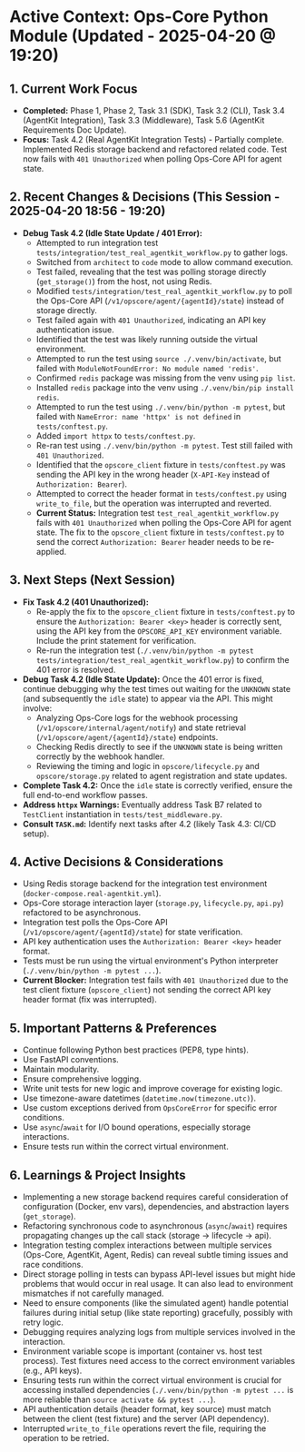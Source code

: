 # Active Context: Ops-Core Python Module (Updated - 2025-04-20 @ 19:20)

## 1. Current Work Focus
- **Completed:** Phase 1, Phase 2, Task 3.1 (SDK), Task 3.2 (CLI), Task 3.4 (AgentKit Integration), Task 3.3 (Middleware), Task 5.6 (AgentKit Requirements Doc Update).
- **Focus:** Task 4.2 (Real AgentKit Integration Tests) - Partially complete. Implemented Redis storage backend and refactored related code. Test now fails with `401 Unauthorized` when polling Ops-Core API for agent state.

## 2. Recent Changes & Decisions (This Session - 2025-04-20 18:56 - 19:20)
- **Debug Task 4.2 (Idle State Update / 401 Error):**
    - Attempted to run integration test `tests/integration/test_real_agentkit_workflow.py` to gather logs.
    - Switched from `architect` to `code` mode to allow command execution.
    - Test failed, revealing that the test was polling storage directly (`get_storage()`) from the host, not using Redis.
    - Modified `tests/integration/test_real_agentkit_workflow.py` to poll the Ops-Core API (`/v1/opscore/agent/{agentId}/state`) instead of storage directly.
    - Test failed again with `401 Unauthorized`, indicating an API key authentication issue.
    - Identified that the test was likely running outside the virtual environment.
    - Attempted to run the test using `source ./.venv/bin/activate`, but failed with `ModuleNotFoundError: No module named 'redis'`.
    - Confirmed `redis` package was missing from the venv using `pip list`.
    - Installed `redis` package into the venv using `./.venv/bin/pip install redis`.
    - Attempted to run the test using `./.venv/bin/python -m pytest`, but failed with `NameError: name 'httpx' is not defined` in `tests/conftest.py`.
    - Added `import httpx` to `tests/conftest.py`.
    - Re-ran test using `./.venv/bin/python -m pytest`. Test still failed with `401 Unauthorized`.
    - Identified that the `opscore_client` fixture in `tests/conftest.py` was sending the API key in the wrong header (`X-API-Key` instead of `Authorization: Bearer`).
    - Attempted to correct the header format in `tests/conftest.py` using `write_to_file`, but the operation was interrupted and reverted.
    - **Current Status:** Integration test `test_real_agentkit_workflow.py` fails with `401 Unauthorized` when polling the Ops-Core API for agent state. The fix to the `opscore_client` fixture in `tests/conftest.py` to send the correct `Authorization: Bearer` header needs to be re-applied.

## 3. Next Steps (Next Session)
- **Fix Task 4.2 (401 Unauthorized):**
    - Re-apply the fix to the `opscore_client` fixture in `tests/conftest.py` to ensure the `Authorization: Bearer <key>` header is correctly sent, using the API key from the `OPSCORE_API_KEY` environment variable. Include the print statement for verification.
    - Re-run the integration test (`./.venv/bin/python -m pytest tests/integration/test_real_agentkit_workflow.py`) to confirm the 401 error is resolved.
- **Debug Task 4.2 (Idle State Update):** Once the 401 error is fixed, continue debugging why the test times out waiting for the `UNKNOWN` state (and subsequently the `idle` state) to appear via the API. This might involve:
    - Analyzing Ops-Core logs for the webhook processing (`/v1/opscore/internal/agent/notify`) and state retrieval (`/v1/opscore/agent/{agentId}/state`) endpoints.
    - Checking Redis directly to see if the `UNKNOWN` state is being written correctly by the webhook handler.
    - Reviewing the timing and logic in `opscore/lifecycle.py` and `opscore/storage.py` related to agent registration and state updates.
- **Complete Task 4.2:** Once the `idle` state is correctly verified, ensure the full end-to-end workflow passes.
- **Address `httpx` Warnings:** Eventually address Task B7 related to `TestClient` instantiation in `tests/test_middleware.py`.
- **Consult `TASK.md`:** Identify next tasks after 4.2 (likely Task 4.3: CI/CD setup).

## 4. Active Decisions & Considerations
- Using Redis storage backend for the integration test environment (`docker-compose.real-agentkit.yml`).
- Ops-Core storage interaction layer (`storage.py`, `lifecycle.py`, `api.py`) refactored to be asynchronous.
- Integration test polls the Ops-Core API (`/v1/opscore/agent/{agentId}/state`) for state verification.
- API key authentication uses the `Authorization: Bearer <key>` header format.
- Tests must be run using the virtual environment's Python interpreter (`./.venv/bin/python -m pytest ...`).
- **Current Blocker:** Integration test fails with `401 Unauthorized` due to the test client fixture (`opscore_client`) not sending the correct API key header format (fix was interrupted).

## 5. Important Patterns & Preferences
- Continue following Python best practices (PEP8, type hints).
- Use FastAPI conventions.
- Maintain modularity.
- Ensure comprehensive logging.
- Write unit tests for new logic and improve coverage for existing logic.
- Use timezone-aware datetimes (`datetime.now(timezone.utc)`).
- Use custom exceptions derived from `OpsCoreError` for specific error conditions.
- Use `async`/`await` for I/O bound operations, especially storage interactions.
- Ensure tests run within the correct virtual environment.

## 6. Learnings & Project Insights
- Implementing a new storage backend requires careful consideration of configuration (Docker, env vars), dependencies, and abstraction layers (`get_storage`).
- Refactoring synchronous code to asynchronous (`async`/`await`) requires propagating changes up the call stack (storage -> lifecycle -> api).
- Integration testing complex interactions between multiple services (Ops-Core, AgentKit, Agent, Redis) can reveal subtle timing issues and race conditions.
- Direct storage polling in tests can bypass API-level issues but might hide problems that would occur in real usage. It can also lead to environment mismatches if not carefully managed.
- Need to ensure components (like the simulated agent) handle potential failures during initial setup (like state reporting) gracefully, possibly with retry logic.
- Debugging requires analyzing logs from multiple services involved in the interaction.
- Environment variable scope is important (container vs. host test process). Test fixtures need access to the correct environment variables (e.g., API keys).
- Ensuring tests run within the correct virtual environment is crucial for accessing installed dependencies (`./.venv/bin/python -m pytest ...` is more reliable than `source activate && pytest ...`).
- API authentication details (header format, key source) must match between the client (test fixture) and the server (API dependency).
- Interrupted `write_to_file` operations revert the file, requiring the operation to be retried.